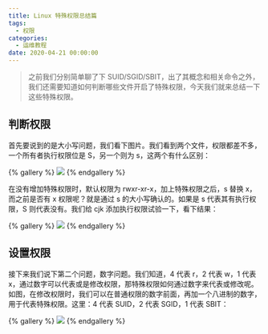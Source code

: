 ```yaml
---
title: Linux 特殊权限总结篇
tags:
  - 权限
categories:
  - 运维教程
date: 2020-04-21 00:00:00
---
```


> 之前我们分别简单聊了下 SUID/SGID/SBIT，出了其概念和相关命令之外，我们还需要知道如何判断哪些文件开启了特殊权限，今天我们就来总结一下这些特殊权限。

<!-- more -->

## 判断权限

首先要说到的是大小写问题，我们看下图片。我们看到两个文件，权限都差不多，一个所有者执行权限位是 S，另一个则为 s，这两个有什么区别：

{% gallery %}
![](https://cdn.dusays.com/2020/04/213-1.jpg/1)
{% endgallery %}

在没有增加特殊权限时，默认权限为 rwxr-xr-x，加上特殊权限之后，s 替换 x，而之前是否有 x 权限呢？就是通过 s 的大小写确认的。如果是 s 代表其有执行权限，S 则代表没有。我们给 cjk 添加执行权限试验一下，看下结果：

{% gallery %}
![](https://cdn.dusays.com/2020/04/213-2.jpg/1)
{% endgallery %}

## 设置权限

接下来我们说下第二个问题，数字问题。我们知道，4 代表 r，2 代表 w，1 代表 x，通过数字可以代表或是修改权限，那特殊权限如何通过数字来代表或修改呢。如图，在修改权限时，我们可以在普通权限的数字前面，再加一个八进制的数字，用于代表特殊权限。这里：4 代表 SUID，2 代表 SGID，1 代表 SBIT：

{% gallery %}
![](https://cdn.dusays.com/2020/04/213-3.jpg/1)
{% endgallery %}